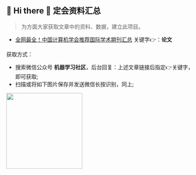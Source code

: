 ## 🙋 Hi there 🌱  定会资料汇总

>为方面大家获取文章中的资料、数据，建立此项目。

- [全网最全！中国计算机学会推荐国际学术期刊汇总](https://zhuanlan.zhihu.com/p/406969312)  关键字👉：**论文**



获取方式：
- 搜索微信公众号 **机器学习社区**，后台回复：上述文章链接后指定👉关键字，即可获取;
- 扫描或将如下图片保存并发送微信长按识别，同上;

<img src="https://mmbiz.qpic.cn/mmbiz_jpg/PEicGpfwwYPYPtyQ1N2VblpSq3drX7wXQJFl6N51CBy3u52RuvJVDCbAjrRu2TUz7Uzic40eAfxTmIFawhvGdHWg/640?wx_fmt=jpeg&tp=webp&wxfrom=5&wx_lazy=1&wx_co=1" width="200px">






















